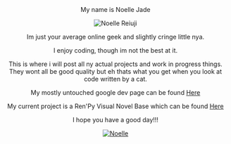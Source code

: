<div align="center">My name is Noelle Jade
  
![Noelle Reiuji](https://noelle.df1.dev/images/utsuho%20sprite%204x4.png)

Im just your average online geek and slightly cringe little nya.

I enjoy coding, though im not the best at it.

This is where i will post all ny actual projects and work in progress things. 
They wont all be good quality but eh thats what you get when you look at code written by a cat.

My mostly untouched google dev page can be found [Here](https://g.dev/Noelle_Jade)

My current project is a Ren'Py Visual Novel Base which can be found [Here](https://github.com/dualfighter1/Renpy-VN-Template)

I hope you have a good day!!!

[![Noelle](https://noelle.df1.dev/images/logo.png)](https://noelle.df1.dev/)
</div>
